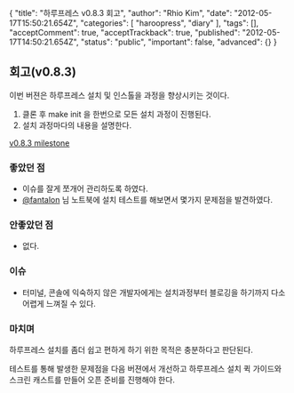 {
    "title": "하루프레스 v0.8.3 회고",
    "author": "Rhio Kim",
    "date": "2012-05-17T15:50:21.654Z",
    "categories": [
        "haroopress",
        "diary"
    ],
    "tags": [],
    "acceptComment": true,
    "acceptTrackback": true,
    "published": "2012-05-17T14:50:21.654Z",
    "status": "public",
    "important": false,
    "advanced": {}
}

## 회고(v0.8.3)
이번 버젼은 하루프레스 설치 및 인스톨을 과정을 향상시키는 것이다.  

1. 클론 후 make init 을 한번으로 모든 설치 과정이 진행된다.
2. 설치 과정마다의 내용을 설명한다.

 [v0.8.3 milestone](https://github.com/rhiokim/haroopress/issues?milestone=11&page=1&state=closed)


### 좋았던 점
* 이슈를 잘게 쪼개어 관리하도록 하였다.
* [@fantalon](http://twitter.com/#!/fantalon) 님 노트북에 설치 테스트를 해보면서 몇가지 문제점을 발견하였다.

### 안좋았던 점
* 없다. 

### 이슈
* 터미널, 콘솔에 익숙하지 않은 개발자에게는 설치과정부터 블로깅을 하기까지 다소 어렵게 느껴질 수 있다.

### 마치며
하루프레스 설치를 좀더 쉽고 편하게 하기 위한 목적은 충분하다고 판단된다.

테스트를 통해 발생한 문제점을 다음 버젼에서 개선하고 하루프레스 설치 퀵 가이드와 스크린 캐스트를 만들어 오픈 준비를 진행해야 한다.
